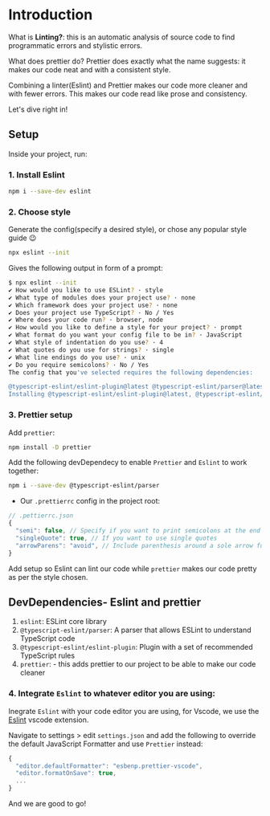 # Introduction

What is **Linting?**: this is an automatic analysis of source code to find programmatic errors and stylistic errors.

What does prettier do? Prettier does exactly what  the name suggests: it makes our code neat and with a consistent style.

Combining a linter(Eslint) and Prettier makes our code more cleaner and with fewer errors. 
This makes our code read like prose and consistency.

Let's dive right in!

## Setup

Inside your project, run:

### 1. Install Eslint

```sh
npm i --save-dev eslint
```

### 2. Choose style

Generate the config(specify a desired style), or chose any popular style guide :wink:

```sh
npx eslint --init
```

Gives the following output in form of a prompt:

```sh
$ npx eslint --init
✔ How would you like to use ESLint? · style
✔ What type of modules does your project use? · none
✔ Which framework does your project use? · none
✔ Does your project use TypeScript? · No / Yes
✔ Where does your code run? · browser, node
✔ How would you like to define a style for your project? · prompt
✔ What format do you want your config file to be in? · JavaScript
✔ What style of indentation do you use? · 4
✔ What quotes do you use for strings? · single
✔ What line endings do you use? · unix
✔ Do you require semicolons? · No / Yes
The config that you've selected requires the following dependencies:

@typescript-eslint/eslint-plugin@latest @typescript-eslint/parser@latest
Installing @typescript-eslint/eslint-plugin@latest, @typescript-eslint/parser@latest
```

### 3. Prettier setup
Add `prettier`:

```sh
npm install -D prettier
```
Add the following devDependecy to enable `Prettier` and `Eslint` to work together:

```sh
npm i --save-dev @typescript-eslint/parser
```
- Our `.prettierrc` config in the project root:

```javascript
// .pettierrc.json
{
  "semi": false, // Specify if you want to print semicolons at the end of statements
  "singleQuote": true, // If you want to use single quotes
  "arrowParens": "avoid", // Include parenthesis around a sole arrow function parameter
}
```

Add setup so Eslint can lint our code while `prettier` makes our code pretty as per the style chosen.

## DevDependencies- Eslint and prettier
1. `eslint`: ESLint core library
2. `@typescript-eslint/parser`: A parser that allows ESLint to understand TypeScript code
3. `@typescript-eslint/eslint-plugin`: Plugin with a set of recommended TypeScript rules
4. `prettier`: - this adds prettier to our project to be able to make our code cleaner

### 4. Integrate `Eslint` to whatever editor you are using:
Inegrate `Eslint` with your code editor you are using, for Vscode, we use the [Eslint](https://marketplace.visualstudio.com/items?itemName=dbaeumer.vscode-eslint) vscode extension.

Navigate to settings > edit `settings.json` and add the following to override the default JavaScript Formatter and use `Prettier` instead:

```javascript
{
  "editor.defaultFormatter": "esbenp.prettier-vscode",
  "editor.formatOnSave": true,
  ...
}
```

And we are good to go!